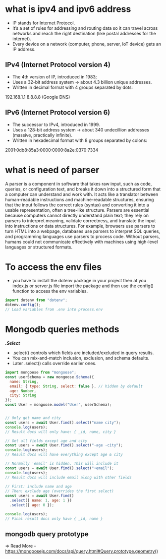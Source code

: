 # what is ipv4 and ipv6 address 
- IP stands for Internet Protocol.
- It’s a set of rules for addressing and routing data so it can travel across networks and reach the right destination (like   postal addresses for the internet).
- Every device on a network (computer, phone, server, IoT device) gets an IP address.

## IPv4 (Internet Protocol version 4)
- The 4th version of IP, introduced in 1983;
- Uses a 32-bit address system → about 4.3 billion unique addresses.
- Written in decimal format with 4 groups separated by dots:

192.168.1.1
8.8.8.8 (Google DNS)

## IPv6 (Internet Protocol version 6)
- The successor to IPv4, introduced in 1999.
- Uses a 128-bit address system → about 340 undecillion addresses (massive, practically infinite).
- Written in hexadecimal format with 8 groups separated by colons:

2001:0db8:85a3:0000:0000:8a2e:0370:7334

# what is need of parser 
A parser is a component in software that takes raw input, such as code, queries, or configuration text, and breaks it down into a structured form that a computer can understand and work with. It acts like a translator between human-readable instructions and machine-readable structures, ensuring that the input follows the correct rules (syntax) and converting it into a usable representation, often a tree-like structure. Parsers are essential because computers cannot directly understand plain text; they rely on parsers to interpret meaning, validate correctness, and translate the input into instructions or data structures. For example, browsers use parsers to turn HTML into a webpage, databases use parsers to interpret SQL queries, and programming languages use parsers to process code. Without parsers, humans could not communicate effectively with machines using high-level languages or structured formats.

# To access the env files
- you have to install the dotenv package in your project then at you index.js or server.js file import the package and then use the config() function to access the env variables.
```js
import dotenv from "dotenv";
dotenv.config();
// Load variables from .env into process.env
```

# Mongodb queries methods
***.Select***
- .select() controls which fields are included/excluded in query results.
- You can mix-and-match inclusion, exclusion, and schema defaults.
- Later .select() calls override earlier ones.

```javascript
import mongoose from "mongoose";
const userSchema = new mongoose.Schema({
  name: String,
  email: { type: String, select: false }, // hidden by default
  age: Number,
  city: String
});
const User = mongoose.model("User", userSchema);


// Only get name and city
const users = await User.find().select("name city");
console.log(users);
// Result docs will only have: { _id, name, city }

// Get all fields except age and city
const users = await User.find().select("-age -city");
console.log(users);
// Result docs will have everything except age & city

// Normally 'email' is hidden. This will include it
const users = await User.find().select("+email");
console.log(users);
// Result docs will include email along with other fields
    
// First: include name and age
// Then: exclude age (overrides the first select)
const users = await User.find()
  .select({ name: 1, age: 1 })
  .select({ age: 0 });

console.log(users);
// Final result docs only have { _id, name }

```
## mongodb query prototype 
=> Read More - https://mongoosejs.com/docs/api/query.html#Query.prototype.geometry()